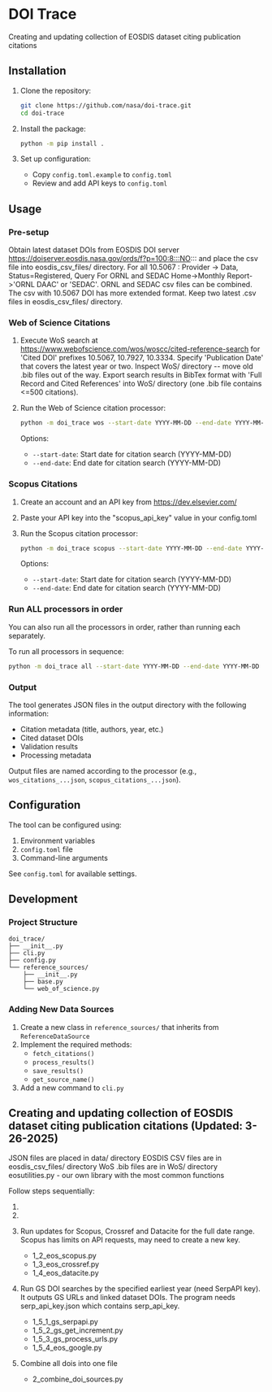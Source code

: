 # DOI Trace

Creating and updating collection of EOSDIS dataset citing publication citations

## Installation

1. Clone the repository:
   ```bash
   git clone https://github.com/nasa/doi-trace.git
   cd doi-trace
   ```

2. Install the package:
   ```bash
   python -m pip install .
   ```

3. Set up configuration:
   - Copy `config.toml.example` to `config.toml`
   - Review and add API keys to `config.toml`

## Usage

### Pre-setup

Obtain latest dataset DOIs from EOSDIS DOI server https://doiserver.eosdis.nasa.gov/ords/f?p=100:8:::NO:::  and place the csv file into eosdis_csv_files/ directory.
   For all 10.5067 : Provider -> Data, Status=Registered, Query
   For ORNL and SEDAC Home->Monthly Report->'ORNL DAAC' or 'SEDAC'. ORNL and SEDAC csv files can be combined. The csv with 10.5067 DOI has more extended format. 
   Keep two latest .csv files in eosdis_csv_files/ directory.

### Web of Science Citations

1. Execute WoS search at https://www.webofscience.com/wos/woscc/cited-reference-search for 'Cited DOI' prefixes 10.5067, 10.7927, 10.3334.
   Specify 'Publication Date' that covers the latest year or two.
   Inspect WoS/ directory -- move old .bib files out of the way.
   Export search results in BibTex format with 'Full Record and Cited References' into WoS/ directory (one .bib file contains <=500 citations).

2. Run the Web of Science citation processor:
   ```bash
   python -m doi_trace wos --start-date YYYY-MM-DD --end-date YYYY-MM-DD
   ```

   Options:
   - `--start-date`: Start date for citation search (YYYY-MM-DD)
   - `--end-date`: End date for citation search (YYYY-MM-DD)

### Scopus Citations

1. Create an account and an API key from https://dev.elsevier.com/
2. Paste your API key into the "scopus_api_key" value in your config.toml 
3. Run the Scopus citation processor:
   ```bash
   python -m doi_trace scopus --start-date YYYY-MM-DD --end-date YYYY-MM-DD
   ```

   Options:
   - `--start-date`: Start date for citation search (YYYY-MM-DD)
   - `--end-date`: End date for citation search (YYYY-MM-DD)

### Run ALL processors in order

You can also run all the processors in order, rather than running each separately.

To run all processors in sequence:
   ```bash
   python -m doi_trace all --start-date YYYY-MM-DD --end-date YYYY-MM-DD
   ```

### Output

The tool generates JSON files in the output directory with the following information:
- Citation metadata (title, authors, year, etc.)
- Cited dataset DOIs
- Validation results
- Processing metadata

Output files are named according to the processor (e.g., `wos_citations_...json`, `scopus_citations_...json`).

## Configuration

The tool can be configured using:
1. Environment variables
2. `config.toml` file
3. Command-line arguments

See `config.toml` for available settings.

## Development

### Project Structure

```
doi_trace/
├── __init__.py
├── cli.py
├── config.py
└── reference_sources/
    ├── __init__.py
    ├── base.py
    └── web_of_science.py
```

### Adding New Data Sources

1. Create a new class in `reference_sources/` that inherits from `ReferenceDataSource`
2. Implement the required methods:
   - `fetch_citations()`
   - `process_results()`
   - `save_results()`
   - `get_source_name()`
3. Add a new command to `cli.py`

Creating and updating collection of EOSDIS dataset citing publication citations (Updated: 3-26-2025)
-------------

JSON files are placed in data/ directory
EOSDIS CSV files are in eosdis_csv_files/ directory
WoS .bib files are in WoS/ directory
eosutilities.py - our own library with the most common functions 

Follow steps sequentially:

1) 

2) 

3) Run updates for Scopus, Crossref and Datacite for the full date range. Scopus has limits on API requests, may need to create a new key. 
	* 1_2_eos_scopus.py				
	* 1_3_eos_crossref.py
	* 1_4_eos_datacite.py

4) Run GS DOI searches by the specified earliest year (need SerpAPI key). It outputs GS URLs and linked dataset DOIs. The program needs serp_api_key.json which contains serp_api_key.
	* 1_5_1_gs_serpapi.py
	* 1_5_2_gs_get_increment.py
	* 1_5_3_gs_process_urls.py
	* 1_5_4_eos_google.py

5) Combine all dois into one file
	* 2_combine_doi_sources.py

